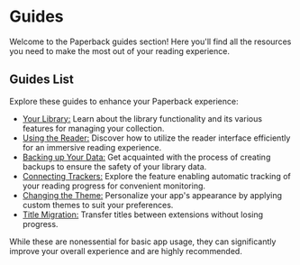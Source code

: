 # Guides

Welcome to the Paperback guides section! Here you'll find all the resources you need to make the most out of your reading experience.

## Guides List

Explore these guides to enhance your Paperback experience:

<!-- A list of all guides (/guides/*) sorted by importance, the structure and list of these is expected to change -->

- [Your Library:](/guides/library) Learn about the library functionality and its various features for managing your collection.
- [Using the Reader:](/guides/reader) Discover how to utilize the reader interface efficiently for an immersive reading experience.
- [Backing up Your Data:](/guides/backups) Get acquainted with the process of creating backups to ensure the safety of your library data.
- [Connecting Trackers:](/guides/trackers) Explore the feature enabling automatic tracking of your reading progress for convenient monitoring.
- [Changing the Theme:](/guides/themes) Personalize your app's appearance by applying custom themes to suit your preferences.
- [Title Migration:](/guides/migration) Transfer titles between extensions without losing progress.

While these are nonessential for basic app usage, they can significantly improve your overall experience and are highly recommended.
